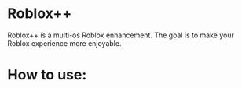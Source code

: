 # Roblox++
Roblox++ is a multi-os Roblox enhancement.  The goal is to make your Roblox experience more enjoyable.

# How to use:
